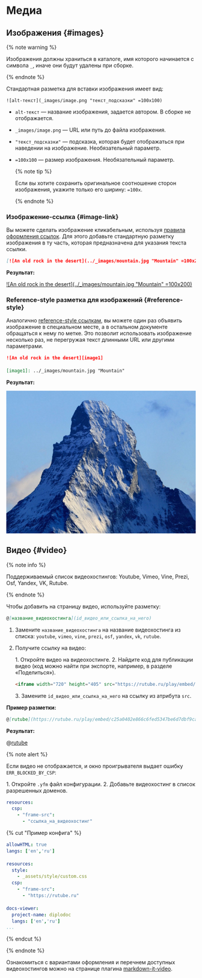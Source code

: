# Медиа

## Изображения {#images}

{% note warning %}

Изображения должны храниться в каталоге, имя которого начинается с символа `_`, иначе они будут удалены при сборке.

{% endnote %}

Стандартная разметка для вставки изображения имеет вид:
```
![alt-текст](_images/image.png "текст_подсказки" =100x100)
```

  * `alt-текст` —  название изображения, задается автором. В сборке не отображается.
  * `_images/image.png` — URL или путь до файла изображения.
  * `"текст_подсказки"` — подсказка, которая будет отображаться при наведении на изображение. Необязательный параметр.
  * `=100x100` — размер изображения. Необязательный параметр.

    {% note tip %}

    Если вы хотите сохранить оригинальное соотношение сторон изображения, укажите только его ширину: `=100x`.

    {% endnote %}

### Изображение-ссылка {#image-link}

Вы можете сделать изображение кликабельным, используя [правила оформления ссылок](./links.md). Для этого добавьте стандартную разметку изображения в ту часть, которая предназначена для указания текста ссылки.

```markdown
[![An old rock in the desert](../_images/mountain.jpg "Mountain" =100x200)](https://yandex.com/images/search?text=mountain)
```

**Результат:**

[![An old rock in the desert](../_images/mountain.jpg "Mountain" =100x200)](https://yandex.com/images/search?text=mountain)

### Reference-style разметка для изображений {#reference-style}

Аналогично [reference-style ссылкам](./links.md#reference-style), вы можете один раз объявить изображение в специальном месте, а в остальном документе обращаться к нему по метке. Это позволит использовать изображение несколько раз, не перегружая текст длинными URL или другими параметрами.

```markdown
![An old rock in the desert][image1]

[image1]: ../_images/mountain.jpg "Mountain"
```

**Результат:**

![An old rock in the desert][image1]

[image1]: ../_images/mountain.jpg "Mountain"

## Видео {#video}

{% note info %}

Поддерживаемый список видеохостингов: Youtube, Vimeo, Vine, Prezi, Osf, Yandex, VK, Rutube.

{% endnote %}

Чтобы добавить на страницу видео, используйте разметку:

```markdown
@[название_видеохостинга](id_видео_или_ссылка_на_него)
```

1. Замените `название_видеохостинга` на название видеохостинга из списка: `youtube`, `vimeo`, `vine`, `prezi`, `osf`, `yandex`, `vk`, `rutube`.

1. Получите ссылку на видео:

    1\. Откройте видео на видеохостинге.
    2\. Найдите код для публикации видео (код можно найти при экспорте, например, в разделе «Поделиться»).

    ```html
    <iframe width="720" height="405" src="https://rutube.ru/play/embed/c25a0402e866c6fed5347be6d7dbf9ca/" frameBorder="0" allow="clipboard-write; autoplay" webkitAllowFullScreen mozallowfullscreen allowFullScreen></iframe>
    ```

    3\. Замените `id_видео_или_ссылка_на_него` на ссылку из атрибута `src`.

**Пример разметки:**

```markdown
@[rutube](https://rutube.ru/play/embed/c25a0402e866c6fed5347be6d7dbf9ca/)
```

**Результат:**

@[rutube](https://rutube.ru/play/embed/c25a0402e866c6fed5347be6d7dbf9ca/)

{% note alert %}

Если видео не отображается, и окно проигрывателя выдает ошибку `ERR_BLOCKED_BY_CSP`:

1\. Откройте `.yfm` файл конфигурации.
2\. Добавьте видеохостинг в список разрешенных доменов.

```yaml
resources:
  csp:
    - "frame-src":
      - "ссылка_на_видеохостинг"
```

{% cut "Пример конфига" %}

```yaml
allowHTML: true
langs: ['en','ru']

resources:
  style:
    - _assets/style/custom.css
  csp:
    - "frame-src":
      - "https://rutube.ru"

docs-viewer:
  project-name: diplodoc
  langs: ['en','ru']
...
```

{% endcut %}

{% endnote %}

Ознакомиться с вариантами оформления и перечнем доступных видеохостингов можно на странице плагина [markdown-it-video](https://www.npmjs.com/package/markdown-it-video).